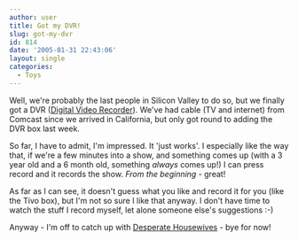 ```yaml
---
author: user
title: Got my DVR!
slug: got-my-dvr
id: 814
date: '2005-01-31 22:43:06'
layout: single
categories:
  - Toys
---
```


Well, we're probably the last people in Silicon Valley to do so, but we finally got a DVR ([Digital Video Recorder](https://www.comcast.com/Benefits/CableDetails/Slot3PageOne.asp)). We've had cable (TV and internet) from Comcast since we arrived in California, but only got round to adding the DVR box last week.  

So far, I have to admit, I'm impressed. It 'just works'. I especially like the way that, if we're a few minutes into a show, and something comes up (with a 3 year old and a 6 month old, something _always_ comes up!) I can press record and it records the show. _From the beginning_ - great!  

As far as I can see, it doesn't guess what you like and record it for you (like the Tivo box), but I'm not so sure I like that anyway. I don't have time to watch the stuff I record myself, let alone someone else's suggestions :-)  

Anyway - I'm off to catch up with [Desperate Housewives](http://abc.go.com/primetime/desperate/) - bye for now!